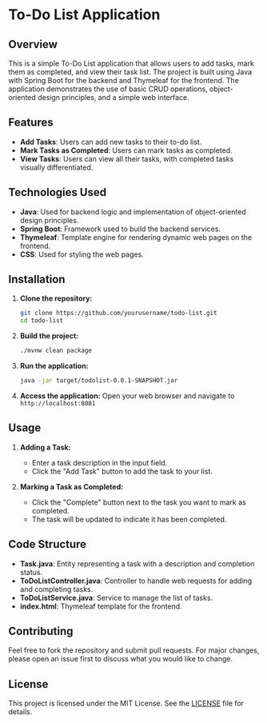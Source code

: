 # To-Do List Application

## Overview

This is a simple To-Do List application that allows users to add tasks, mark them as completed, and view their task list. The project is built using Java with Spring Boot for the backend and Thymeleaf for the frontend. The application demonstrates the use of basic CRUD operations, object-oriented design principles, and a simple web interface.

## Features

- **Add Tasks**: Users can add new tasks to their to-do list.
- **Mark Tasks as Completed**: Users can mark tasks as completed.
- **View Tasks**: Users can view all their tasks, with completed tasks visually differentiated.

## Technologies Used

- **Java**: Used for backend logic and implementation of object-oriented design principles.
- **Spring Boot**: Framework used to build the backend services.
- **Thymeleaf**: Template engine for rendering dynamic web pages on the frontend.
- **CSS**: Used for styling the web pages.

## Installation

1. **Clone the repository:**
    ```bash
    git clone https://github.com/yourusername/todo-list.git
    cd todo-list
    ```

2. **Build the project:**
    ```bash
    ./mvnw clean package
    ```

3. **Run the application:**
    ```bash
    java -jar target/todolist-0.0.1-SNAPSHOT.jar
    ```

4. **Access the application:**
    Open your web browser and navigate to `http://localhost:8081`

## Usage

1. **Adding a Task:**
    - Enter a task description in the input field.
    - Click the "Add Task" button to add the task to your list.

2. **Marking a Task as Completed:**
    - Click the "Complete" button next to the task you want to mark as completed.
    - The task will be updated to indicate it has been completed.

## Code Structure

- **Task.java**: Entity representing a task with a description and completion status.
- **ToDoListController.java**: Controller to handle web requests for adding and completing tasks.
- **ToDoListService.java**: Service to manage the list of tasks.
- **index.html**: Thymeleaf template for the frontend.

## Contributing

Feel free to fork the repository and submit pull requests. For major changes, please open an issue first to discuss what you would like to change.

## License

This project is licensed under the MIT License. See the [LICENSE](LICENSE.md) file for details.
